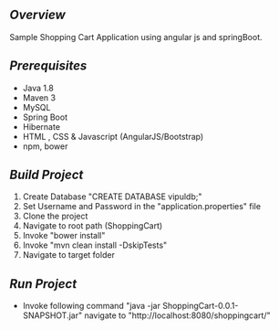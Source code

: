 ## *Overview*
Sample Shopping Cart Application using angular js and springBoot.

## *Prerequisites*
* Java 1.8
* Maven 3
* MySQL
* Spring Boot
* Hibernate
* HTML , CSS & Javascript (AngularJS/Bootstrap)
* npm, bower 

## *Build Project*
1. Create Database "CREATE DATABASE vipuldb;"
2. Set Username and Password in the "application.properties" file
3. Clone the project
4. Navigate to root path (ShoppingCart)
5. Invoke "bower install"
6. Invoke "mvn clean install -DskipTests"
7. Navigate to target folder

## *Run Project*
* Invoke following command
"java -jar ShoppingCart-0.0.1-SNAPSHOT.jar"
navigate to "http://localhost:8080/shoppingcart/"
